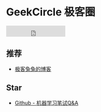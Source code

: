 # GeekCircle 极客圈

<iframe src="https://ghbtns.com/github-btn.html?user=geektutu&repo=interview-questions&type=star&count=true&size=large" frameborder="0" scrolling="0" width="160px" height="30px"></iframe>

## 推荐

- [极客兔兔的博客](https://geektutu.com)

## Star

- [Github - 机器学习笔试Q&A](https://github.com/geektutu/interview-questions)
